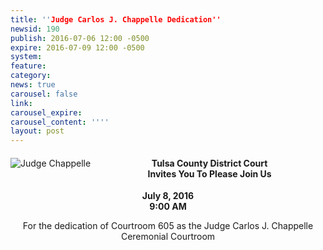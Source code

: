```yaml
---
title: ''Judge Carlos J. Chappelle Dedication''
newsid: 190
publish: 2016-07-06 12:00 -0500
expire: 2016-07-09 12:00 -0500
system: 
feature: 
category: 
news: true
carousel: false
link: 
carousel_expire: 
carousel_content: ''''
layout: post
---
```

<div style="text-align: center;">
<p style="float: left; margin: 0 5px 5px 0; max-width: 500px;"><img src="http://www.oscn.net/images/judges/CarlosChappelle.jpg" alt="Judge Chappelle"></p>
<h4>Tulsa County District Court <br>Invites You To Please Join Us</h4>
<p><b>July 8, 2016<br>
9:00 AM</b></p>
<p>For the dedication of Courtroom 605 as the Judge Carlos J. Chappelle Ceremonial Courtroom</p>
</div>
